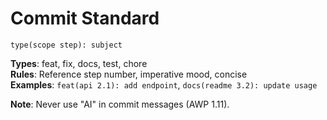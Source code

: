 # Commit Standard

`type(scope step): subject`

**Types**: feat, fix, docs, test, chore  
**Rules**: Reference step number, imperative mood, concise  
**Examples**: `feat(api 2.1): add endpoint`, `docs(readme 3.2): update usage`  

**Note**: Never use "AI" in commit messages (AWP 1.11).
